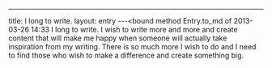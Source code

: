 ---
title: I long to write.
layout: entry
---<bound method Entry.to_md of 2013-03-26 14:33 I long to write.
I wish to write more and more and create content that will make me happy when someone will actually take inspiration from my writing. There is so much more I wish to do and I need to find those who wish to make a difference and create something big.
>